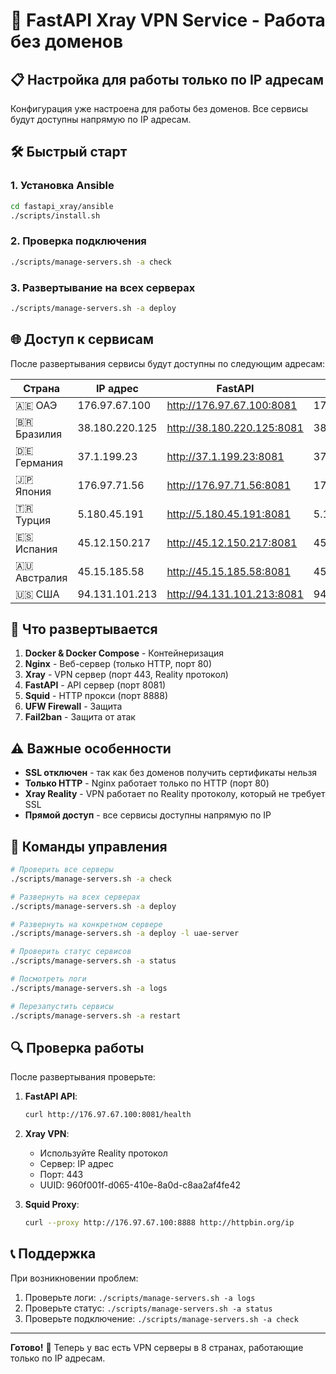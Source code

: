 # 🚀 FastAPI Xray VPN Service - Работа без доменов

## 📋 Настройка для работы только по IP адресам

Конфигурация уже настроена для работы без доменов. Все сервисы будут доступны напрямую по IP адресам.

## 🛠 Быстрый старт

### 1. Установка Ansible
```bash
cd fastapi_xray/ansible
./scripts/install.sh
```

### 2. Проверка подключения
```bash
./scripts/manage-servers.sh -a check
```

### 3. Развертывание на всех серверах
```bash
./scripts/manage-servers.sh -a deploy
```

## 🌐 Доступ к сервисам

После развертывания сервисы будут доступны по следующим адресам:

| Страна | IP адрес | FastAPI | Xray VPN | Squid Proxy |
|--------|----------|---------|----------|-------------|
| 🇦🇪 ОАЭ | 176.97.67.100 | http://176.97.67.100:8081 | 176.97.67.100:443 | 176.97.67.100:8888 |
| 🇧🇷 Бразилия | 38.180.220.125 | http://38.180.220.125:8081 | 38.180.220.125:443 | 38.180.220.125:8888 |
| 🇩🇪 Германия | 37.1.199.23 | http://37.1.199.23:8081 | 37.1.199.23:443 | 37.1.199.23:8888 |
| 🇯🇵 Япония | 176.97.71.56 | http://176.97.71.56:8081 | 176.97.71.56:443 | 176.97.71.56:8888 |
| 🇹🇷 Турция | 5.180.45.191 | http://5.180.45.191:8081 | 5.180.45.191:443 | 5.180.45.191:8888 |
| 🇪🇸 Испания | 45.12.150.217 | http://45.12.150.217:8081 | 45.12.150.217:443 | 45.12.150.217:8888 |
| 🇦🇺 Австралия | 45.15.185.58 | http://45.15.185.58:8081 | 45.15.185.58:443 | 45.15.185.58:8888 |
| 🇺🇸 США | 94.131.101.213 | http://94.131.101.213:8081 | 94.131.101.213:443 | 94.131.101.213:8888 |

## 🔧 Что развертывается

1. **Docker & Docker Compose** - Контейнеризация
2. **Nginx** - Веб-сервер (только HTTP, порт 80)
3. **Xray** - VPN сервер (порт 443, Reality протокол)
4. **FastAPI** - API сервер (порт 8081)
5. **Squid** - HTTP прокси (порт 8888)
6. **UFW Firewall** - Защита
7. **Fail2ban** - Защита от атак

## ⚠️ Важные особенности

- **SSL отключен** - так как без доменов получить сертификаты нельзя
- **Только HTTP** - Nginx работает только по HTTP (порт 80)
- **Xray Reality** - VPN работает по Reality протоколу, который не требует SSL
- **Прямой доступ** - все сервисы доступны напрямую по IP

## 🚀 Команды управления

```bash
# Проверить все серверы
./scripts/manage-servers.sh -a check

# Развернуть на всех серверах
./scripts/manage-servers.sh -a deploy

# Развернуть на конкретном сервере
./scripts/manage-servers.sh -a deploy -l uae-server

# Проверить статус сервисов
./scripts/manage-servers.sh -a status

# Посмотреть логи
./scripts/manage-servers.sh -a logs

# Перезапустить сервисы
./scripts/manage-servers.sh -a restart
```

## 🔍 Проверка работы

После развертывания проверьте:

1. **FastAPI API**:
   ```bash
   curl http://176.97.67.100:8081/health
   ```

2. **Xray VPN**:
   - Используйте Reality протокол
   - Сервер: IP адрес
   - Порт: 443
   - UUID: 960f001f-d065-410e-8a0d-c8aa2af4fe42

3. **Squid Proxy**:
   ```bash
   curl --proxy http://176.97.67.100:8888 http://httpbin.org/ip
   ```

## 📞 Поддержка

При возникновении проблем:

1. Проверьте логи: `./scripts/manage-servers.sh -a logs`
2. Проверьте статус: `./scripts/manage-servers.sh -a status`
3. Проверьте подключение: `./scripts/manage-servers.sh -a check`

---

**Готово!** 🎉 Теперь у вас есть VPN серверы в 8 странах, работающие только по IP адресам.
